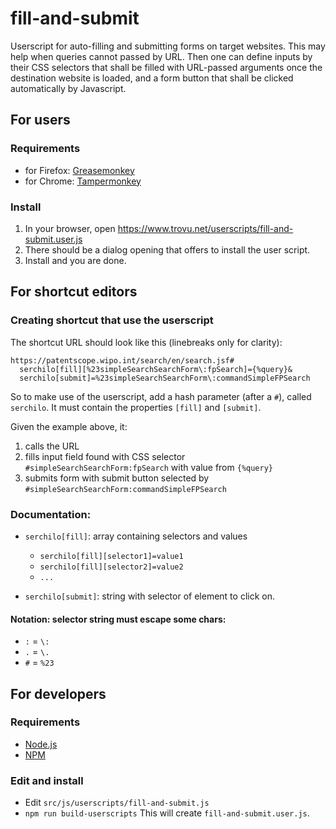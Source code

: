 # fill-and-submit

Userscript for auto-filling and submitting forms on target websites. This may help when queries cannot passed by URL. Then one can define inputs by their CSS selectors that shall be filled with URL-passed arguments once the destination website is loaded, and a form button that shall be clicked automatically by Javascript.  

## For users

### Requirements

- for Firefox: [Greasemonkey](https://addons.mozilla.org/firefox/addon/greasemonkey/) 
- for Chrome: [Tampermonkey](https://chrome.google.com/webstore/detail/tampermonkey/dhdgffkkebhmkfjojejmpbldmpobfkfo)

### Install

1. In your browser, open https://www.trovu.net/userscripts/fill-and-submit.user.js
2. There should be a dialog opening that offers to install the user script. 
3. Install and you are done.

## For shortcut editors

### Creating shortcut that use the userscript

The shortcut URL should look like this (linebreaks only for clarity):

    https://patentscope.wipo.int/search/en/search.jsf#
      serchilo[fill][%23simpleSearchSearchForm\:fpSearch]={%query}&
      serchilo[submit]=%23simpleSearchSearchForm\:commandSimpleFPSearch

So to make use of the userscript, add a hash parameter (after a `#`), called `serchilo`. It must contain the properties `[fill]` and `[submit]`.

Given the example above, it:

1. calls the URL
2. fills input field found with CSS selector `#simpleSearchSearchForm:fpSearch` with value from `{%query}`
3. submits form with submit button selected by `#simpleSearchSearchForm:commandSimpleFPSearch`

### Documentation:

- `serchilo[fill]`: array containing selectors and values
  - `serchilo[fill][selector1]=value1`
  - `serchilo[fill][selector2]=value2`
  - `...`

- `serchilo[submit]`: string with selector of element to click on.

#### Notation: selector string must escape some chars:

-  `:` = `\:`
-  `.` = `\.`
-  `#` = `%23`
 

## For developers

### Requirements

- [Node.js](https://nodejs.org/)
- [NPM](https://www.npmjs.com)

### Edit and install

- Edit `src/js/userscripts/fill-and-submit.js`
- `npm run build-userscripts` This will create `fill-and-submit.user.js`.
